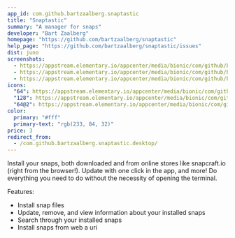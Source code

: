 ```yaml
---
app_id: com.github.bartzaalberg.snaptastic
title: "Snaptastic"
summary: "A manager for snaps"
developer: "Bart Zaalberg"
homepage: "https://github.com/bartzaalberg/snaptastic"
help_page: "https://github.com/bartzaalberg/snaptastic/issues"
dist: juno
screenshots:
  - https://appstream.elementary.io/appcenter/media/bionic/com/github/bartzaalberg.snaptastic/A1184F282FA7091A3A3834F0D3BA2E80/screenshots/image-1_orig.png
  - https://appstream.elementary.io/appcenter/media/bionic/com/github/bartzaalberg.snaptastic/A1184F282FA7091A3A3834F0D3BA2E80/screenshots/image-2_orig.png
  - https://appstream.elementary.io/appcenter/media/bionic/com/github/bartzaalberg.snaptastic/A1184F282FA7091A3A3834F0D3BA2E80/screenshots/image-3_orig.png
icons:
  "64": https://appstream.elementary.io/appcenter/media/bionic/com/github/bartzaalberg.snaptastic/A1184F282FA7091A3A3834F0D3BA2E80/icons/64x64/com.github.bartzaalberg.snaptastic_com.github.bartzaalberg.snaptastic.png
  "128": https://appstream.elementary.io/appcenter/media/bionic/com/github/bartzaalberg.snaptastic/A1184F282FA7091A3A3834F0D3BA2E80/icons/128x128/com.github.bartzaalberg.snaptastic_com.github.bartzaalberg.snaptastic.png
  "64@2": https://appstream.elementary.io/appcenter/media/bionic/com/github/bartzaalberg.snaptastic/A1184F282FA7091A3A3834F0D3BA2E80/icons/64x64@2/com.github.bartzaalberg.snaptastic_com.github.bartzaalberg.snaptastic.png
color:
  primary: "#fff"
  primary-text: "rgb(233, 84, 32)"
price: 3
redirect_from:
  - /com.github.bartzaalberg.snaptastic.desktop/
---
```


<p>Install your snaps, both downloaded and from online stores like snapcraft.io (right from the browser!). Update with one click in the app, and more! Do everything you need to do without the necessity of opening the terminal.</p>
<p>Features:</p>
<ul>
  <li>Install snap files</li>
  <li>Update, remove, and view information about your installed snaps</li>
  <li>Search through your installed snaps</li>
  <li>Install snaps from web a uri</li>
</ul>